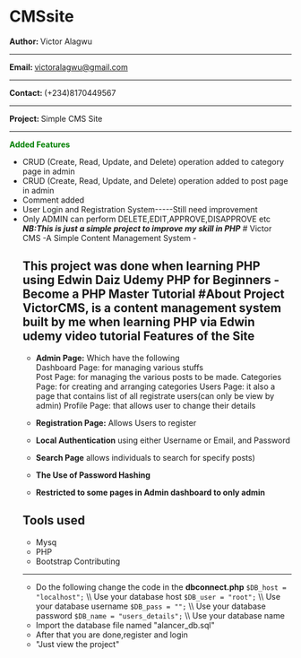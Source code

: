 # CMSsite
<b>Author: </b>Victor Alagwu<hr>
<b>Email: </b>victoralagwu@gmail.com<hr>
<b>Contact: </b>(+234)8170449567<hr>
<b>Project: </b> Simple CMS Site<hr>
<b style='color:green;'>Added Features </b>
<ul>
<li>CRUD (Create, Read, Update, and Delete) operation added to category page in admin </li>
<li>CRUD (Create, Read, Update, and Delete) operation added to post page in admin </li>
<li>Comment added</li>
<li>User Login and Registration System-----Still need improvement</li>
<li>Only ADMIN can perform DELETE,EDIT,APPROVE,DISAPPROVE etc </li>
<b><i>NB:This is just a simple project to improve my skill in PHP</i></b>
# Victor CMS -A Simple Content Management System - 

This project was done when learning **PHP** using **Edwin Daiz Udemy PHP for Beginners - Become a PHP Master Tutorial**
#About Project
VictorCMS, is a content management system built by me when learning PHP via Edwin udemy video tutorial 
Features of the Site
--------
- **Admin Page:** Which have the following<br/>
Dashboard Page: for managing various stuffs<br/>
Post Page: for managing the various posts to be made.
Categories Page: for creating and arranging categories
Users Page: it also a page that contains list of all registrate users(can only be view by admin)
Profile Page: that allows user to change their details
	
- **Registration Page:** Allows Users to register
- **Local Authentication** using either Username or Email, and Password
- **Search Page** allows individuals to search for specify posts)
- **The Use of Password Hashing**
- **Restricted to some pages in Admin dashboard to only admin**


Tools used
-------------

- Mysq
- PHP
- Bootstrap
Contributing
-----------


- Do the following change the code in the **dbconnect.php**
	`$DB_host = "localhost";` \\\ Use your database host
`$DB_user = "root";` \\\ Use your database username
`$DB_pass = "";` \\\ Use your database password
`$DB_name = "users_details";` \\\ Use your database name
- Import the database file named "alancer_db.sql"
- After that you are done,register and login
- "Just view the project"

	
 
